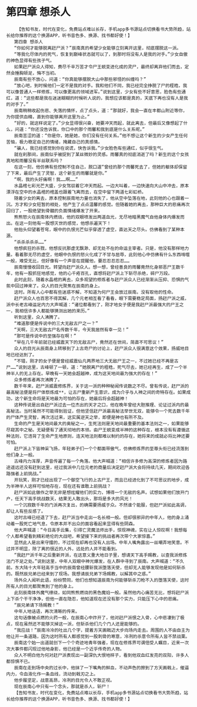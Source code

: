 # 第四章 想杀人
        【告知书友，时代在变化，免费站点难以长存，手机app多书源站点切换看书大势所趋，站长给你推荐的这个换源APP，听书音色多、换源、找书都好使！】
       第四章 想杀人
       “你如何才能够脱离赶尸派？”辰南真的希望少女能够立刻离开这里，彻底摆脱这一派。
       “等我化尽体内的死气，恢复到巅峰状态就可以了，到那时将没有人是我的对手。”少女自傲的神色显得有些孩子气。
       如果赶尸派众人得知，费尽千辛万苦才令尸王蜕变进化成的灵尸，最终却离弃他们而去，定然会捶胸顿足，悔不当初。
       辰南有些不放心，问道：“你真能够摆脱大山中那些邪怪的纠缠吗？”
       “放心吧，到时候他们一定不是我的对手。我和他们不同，我已经完全挣脱了尸的桎梏，我可以像普通人一样修炼，可以像更高的领域进军。”说到这里，少女有些不好意思，脸色有些通红，道：“这些都是我在迷迷糊糊的时候听人说的，我想应该都是真的，天底下再也没有人是我的对手了。”
       辰南稍稍收起伤悲、失落的情怀，点了点头，道：“那就好，我会一直在丰都山附近等你，为你提供血精，直到你能够离开这里为止。”
       “好的，就这样说定了。”少女显得很兴奋，她要冲天而起，就此离去，但最后又像想起了什么，问道：“你还没告诉我，你口中的那个雨馨和我到底是什么关系呢。”
       辰南苦涩的道：“你是你，她是她，你们没有任何关系。”他不想让这个新生的少女产生任何苦恼，极力稳定自己的情绪，掩藏自己的真感情。
       “骗人，我已经感觉到你在说谎，快告诉我。”少女脸色有些通红，似乎很生气。
       就在刹那间，辰南似乎被捉到了某丝微妙的灵感。雨馨真的彻底消逝了吗？新生的这个女孩真地和雨馨没有半丝联系吗？
       在这一刻，他仿佛有些控制不住自己，脱口道“曾经的那个雨馨死去了，但她的躯体却保留了下来，最后产生了灵智，这个新生的雨馨就是你。”
       “啊，我的头好痛啊！我……啊……”
       水晶棺七彩光芒大盛，少女驾驭着它冲天而起。一边大叫着，一边快速向大山中冲去，原本漂浮在空中的水晶棺的棺盖也跟着飞离而去，在空中留下两道七彩虹桥。
       随着少女的离去，原本控制辰南地力量也消失了，他从空中坠落在地，此刻他的心也跟着一沉。方才和少女短暂的相处，他产生了点点温馨的感觉。但随着她的离去，那种巨大的悲痛再次回归了，一股绝望到骨髓的负面情绪爆发了开来。
       熊熊怒火在辰南体内燃烧，他的双眼喷发出两道血光，无尽地暗黑魔气自他身体内爆发而出。在这一刻他有一股想灭世的感觉，他想杀遍天下！
       他抬头仰望着苍穹，眼中的仇恨光芒似乎穿透了虚空，直达天之尽头。仿佛看到了某种本源。
       “杀杀杀杀杀……”
       他想疯狂的杀戮，他想反抗那虚无飘渺、却无处不在的命运主宰者。只是，他没有那样地力量。看着那无尽的虚空，他眼中仇恨的怒火化成了不甘与屈辱，此刻他心中仿佛有什么东西啃噬一般，难受无比，但好像有一个声音在提醒他，要忍忍忍忍忍……
       辰南慢慢收回目光。转望向赶尸派众人。想一想，曾经善良的雨馨竟然化身邪恶尸王数千年，他有一股抓狂地感觉，他的心千疮百孔，直想将赶尸派上下斩尽杀绝，碎尸万段。
       此时此刻，随着水晶棺的离去，众多观望的修炼者与赶尸派众人已经渐渐从压抑、恐惧的气氛中回过神来了。众人的目光聚焦在辰南的身上。
       这时。所有人心中都有些迷惑不解，不知道为何尸王会放过辰南。没有取他的性命。
       赶尸派众人也百思不得其解，几个元老相互看了看看，眼下需要稳定局面，扬赶尸派之威，派中长老古峰运足内力大声喊道：“诸位都看到了，刚才地女子便是我赶尸派最强大的尸王之一，我相信许多人都能够猜测出她的来历。”
       听到这里，众人沸腾了。
       “难道那便是传说中的三大无敌古尸之一？”
       “天啊，三大无敌古尸名传数千年，今天我居然有幸一见！”
       “那可是传说中的至强存在啊！”
       “早在几千年前就已经威震天下的无敌古尸，竟然还在世间，简直不可思议！”
       众人的目光从辰南身上转移到了上古奇尸的讨论上，赶尸派众人很满意这个效果，扬威地目地已经达到了。
       “不错，刚才的女子便是曾经威震仙凡两界地三大无敌尸王之一，不过她已经不再是古尸……”说到这里，古峰顿了一顿，道：“她脱离尸的桎梏，死气尽去，她已经再生，成了一个半神半人的无上存在。早晚有一天她会超越神，成为这天地间最为强大的存在！”
       众多修炼者再次沸腾了。
       数千年来，赶尸派威震修炼界，关于这一派的种种秘闻传说数之不尽。曾有传说，赶尸派的最高秘法便是将尸体祭炼成**，让古尸重新产生意识，成为介乎与人神之间的奇特存在。如果成功，这个新生命将是天地最为可怕的存在，她最后将会超越神！
       这种传说是出自赶尸派过去一位杰出的天才之口，他在晚年曾经大胆推理、论证过派内的最高秘法。当时虽然不可能得到验证，但他坚信赶尸派最高秘法举世无双，能够令一个死去数千年的尸体产生灵智，再次活过来，这实属逆天之举，即便是神也有所不及。
       生命的产生是天地间最大的奥秘之一，生死法则是天地间最重要的基本法则之一，如果能够尽窥其中之秘。无疑便有了通天彻地的本领。由尸王蜕变成半神的这种存在，根本没有有遵循这种法则，它违背了生命产生地原则，连天地法则都难以制约的存在，她将来的成就必将比神还要可怕。
       赶尸派上下皆神采飞扬，年轻弟子们一个个都面带傲气，仿佛修炼界的至尊头衔已经流落到他们身上一般。
       古峰内力浑厚，声音传遍了每一个角落。他大声喊道：“相信许多修为高深的修炼者因为路途遥远还没有赶到这里，经过我派中几位元老的商量后决定赶尸派大会将持续几天，期间欢迎各路强者上前挑战。”
       开玩笑，刚才已经出现了一个御空飞行的上古尸王，而且已经进化到了不可思议的地步，成为半神半人这样可怕地存在，现在还有谁敢上前挑战？
       赶尸派如此做作之举无非是想炫耀他们的实力，博得一个无敌的名声。试想如果他们放开门户，任天下高手挑战数天，结果无人敢出头，那将是多大的风光！
       一个沉寂数千年的门派再次复出，的确需要扬威于众。不然谁个能服，但赶尸派如此高调，却让人有些反感了。
       这时古峰已经退了下去，赶尸派当中走出一名长相一般。但却很邪异的中年人，他的身上涌动着一股死亡地气息，令原本并不出众的面容看起来显得有些阴森。
       他大声喊道：“今日高手云集，引得亡灵魔法师出手，惊现神魂，实在让人惊叹啊！我想每个人都希望看到精彩绝伦的大战吧，希望接下来的挑战者再次带个大家惊喜。”
       显然此人是出来守擂的，不过现在却再也没有人出场。中年人嘴角露出一丝嘲弄地笑意。不过并不明显，除了离的很近的人外，远处的人并不能看到。
       “我赶尸派千年之后重新开派，在这意义重大地日子里，想请天下高手赐教，以查我派修炼法门不足之处。”说到这里，中年人双眼中神光爆发，在人群中寻到了辰南。大声喊道：“不久前。东大陆十大年轻高手当中的辰南曾经腰斩我派堕落天使，但却无人能够发现他是如何斩杀的。既然辰兄弟已经来到了现场。我想请辰兄弟下场赐教，以解其中之惑。”
       场外众人闻听此语，纷纷赞同，他们也想知道辰南为何能够斩杀刀枪不入的堕落天使，这时所有人的目光都聚焦到了他的身上。
       此刻辰南体外魔气缭绕，如同熊熊燃烧的黑色魔焰一般。虽然他内心痛苦无比，想将赶尸派上下杀个干干净净，但他一直在隐忍，他知道现在还没有那个实力，只能压下心中的悲痛。
       “辰兄弟请下场赐教！”
       中年人地话语，再次清晰的传来。
       这句话像被点燃的火药一般，在辰南心中炸开了，他对赶尸派恨之入骨，心中悲凄到了极点，现在虽然还不能够灭掉这一派，但斩杀他们几个门人还是能够的。
       “我应战！”辰南冷冷的吐出几个字，提着方天画戟迈大步向场内走去。周围的人不由自主为他让开一条道路，因为这时所有人都感觉到一股刺骨的寒意，冷冽的杀意令所有人皆不禁战栗。
       辰南这个始一出道就创下一个个奇迹地青年强者，现在在修炼界可谓倍受人瞩目，近来一次次大事件都闪现过他地身影，他已经是一个近乎传奇的人物。
       众人不明白他为何对赶尸派表现出一副深仇大恨地样子，看到他双血红发亮的双阳，许多人都惊惧不已。
       辰南在走到场中央的过长中，他抹了一下嘴角的鲜血，不动声色的擦到了方天画戟上，催逼内力，令血液化作一条血线，流动到戟刃之上。
       他步履坚定，战意高昂，冷冽的目光令人不敢正视。
       现在辰南心中只有一个念头，那就是杀人，斩尸！
       【告知书友，时代在变化，免费站点难以长存，手机app多书源站点切换看书大势所趋，站长给你推荐的这个换源APP，听书音色多、换源、找书都好使！】